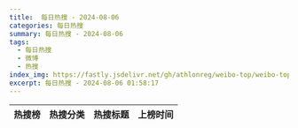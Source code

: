 ```yaml
---
title:  每日热搜 - 2024-08-06
categories: 每日热搜
summary: 每日热搜 - 2024-08-06
tags:
  - 每日热搜
  - 微博
  - 热搜
index_img: https://fastly.jsdelivr.net/gh/athlonreg/weibo-top/weibo-top.jpeg
excerpt: 每日热搜 - 2024-08-06 01:58:17
---
```


| 热搜榜 | 热搜分类 | 热搜标题 | 上榜时间 |
| --- | --- | --- | --- |
